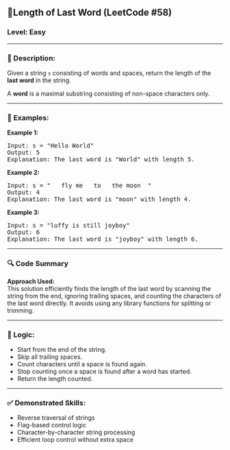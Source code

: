 <h2>🧩Length of Last Word (LeetCode #58)</h2>

<h3> <b> Level: Easy </b> </h3>


---

<h3>📝 Description:</h3>
Given a string <code>s</code> consisting of words and spaces, return the length of the <b>last word</b> in the string.

A <b>word</b> is a maximal substring consisting of non-space characters only.

---

<h3>📌 Examples:</h3>

<b>Example 1:</b>  
<pre>
Input: s = "Hello World"
Output: 5
Explanation: The last word is "World" with length 5.
</pre>




<b>Example 2:</b>  
<pre>
Input: s = "   fly me   to   the moon  "
Output: 4
Explanation: The last word is "moon" with length 4.
</pre>

<b>Example 3:</b>  
<pre>
Input: s = "luffy is still joyboy"
Output: 6
Explanation: The last word is "joyboy" with length 6.
</pre>

---

<h3>🔍 Code Summary</h3>

<b>Approach Used:</b>  
This solution efficiently finds the length of the last word by scanning the string from the end, ignoring trailing spaces, and counting the characters of the last word directly. It avoids using any library functions for splitting or trimming.

---

<h3>🧠 Logic:</h3>

<ul>
  <li>Start from the end of the string.</li>
  <li>Skip all trailing spaces.</li>
  <li>Count characters until a space is found again.</li>
  <li>Stop counting once a space is found after a word has started.</li>
  <li>Return the length counted.</li>
</ul>

---

<h3>✅ Demonstrated Skills:</h3>

<ul>
  <li>Reverse traversal of strings</li>
  <li>Flag-based control logic</li>
  <li>Character-by-character string processing</li>
  <li>Efficient loop control without extra space</li>
</ul>
